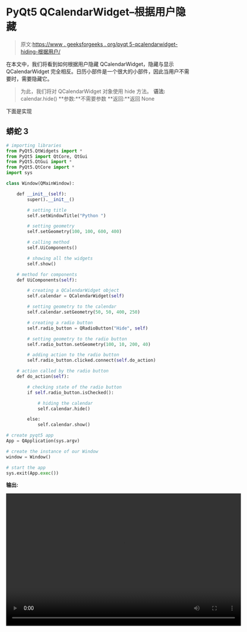# PyQt5 QCalendarWidget–根据用户隐藏

> 原文:[https://www . geeksforgeeks . org/pyqt 5-qcalendarwidget-hiding-根据用户/](https://www.geeksforgeeks.org/pyqt5-qcalendarwidget-hiding-according-to-the-user/)

在本文中，我们将看到如何根据用户隐藏 QCalendarWidget，隐藏与显示 QCalendarWidget 完全相反。日历小部件是一个很大的小部件，因此当用户不需要时，需要隐藏它。

> 为此，我们将对 QCalendarWidget 对象使用 hide 方法。
> **语法:** calendar.hide()
> **参数:**不需要参数
> **返回:**返回 None

下面是实现

## 蟒蛇 3

```py
# importing libraries
from PyQt5.QtWidgets import *
from PyQt5 import QtCore, QtGui
from PyQt5.QtGui import *
from PyQt5.QtCore import *
import sys

class Window(QMainWindow):

    def __init__(self):
        super().__init__()

        # setting title
        self.setWindowTitle("Python ")

        # setting geometry
        self.setGeometry(100, 100, 600, 400)

        # calling method
        self.UiComponents()

        # showing all the widgets
        self.show()

    # method for components
    def UiComponents(self):

        # creating a QCalendarWidget object
        self.calendar = QCalendarWidget(self)

        # setting geometry to the calendar
        self.calendar.setGeometry(50, 50, 400, 250)

        # creating a radio button
        self.radio_button = QRadioButton("Hide", self)

        # setting geometry to the radio button
        self.radio_button.setGeometry(100, 10, 200, 40)

        # adding action to the radio button
        self.radio_button.clicked.connect(self.do_action)

    # action called by the radio button
    def do_action(self):

        # checking state of the radio button
        if self.radio_button.isChecked():

            # hiding the calendar
            self.calendar.hide()

        else:
            self.calendar.show()

# create pyqt5 app
App = QApplication(sys.argv)

# create the instance of our Window
window = Window()

# start the app
sys.exit(App.exec())
```

**输出:**

<video class="wp-video-shortcode" id="video-421777-1" width="640" height="360" preload="metadata" controls=""><source type="video/mp4" src="https://media.geeksforgeeks.org/wp-content/uploads/20200531234405/Python-2020-05-31-23-43-10.mp4?_=1">[https://media.geeksforgeeks.org/wp-content/uploads/20200531234405/Python-2020-05-31-23-43-10.mp4](https://media.geeksforgeeks.org/wp-content/uploads/20200531234405/Python-2020-05-31-23-43-10.mp4)</video>